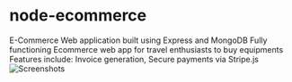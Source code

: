 # node-ecommerce
E-Commerce Web application built using Express and MongoDB
Fully functioning Ecommerce web app for travel enthusiasts to buy equipments
Features include: Invoice generation, Secure payments via Stripe.js
![Screenshots](/travel_macbookpro13_front.png/images.png)

